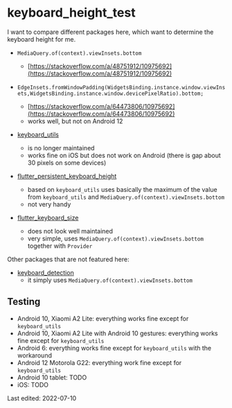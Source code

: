 # keyboard_height_test
I want to compare different packages here, which want to determine the keyboard height for me.
- `MediaQuery.of(context).viewInsets.bottom`
  - [https://stackoverflow.com/a/48751912/10975692](https://stackoverflow.com/a/48751912/10975692)

- `EdgeInsets.fromWindowPadding(WidgetsBinding.instance.window.viewInsets,WidgetsBinding.instance.window.devicePixelRatio).bottom;`
  - [https://stackoverflow.com/a/64473806/10975692](https://stackoverflow.com/a/64473806/10975692)
  - works well, but not on Android 12 

- [keyboard_utils](https://pub.dev/packages/keyboard_utils)
  - is no longer maintained
  - works fine on iOS but does not work on Android (there is gap about 30 pixels on some devices)

- [flutter_persistent_keyboard_height](https://pub.dev/packages/flutter_persistent_keyboard_height)
  - based on `keyboard_utils` uses basically the maximum of the value from `keyboard_utils` and `MediaQuery.of(context).viewInsets.bottom`
  - not very handy

- [flutter_keyboard_size](https://pub.dev/packages/flutter_keyboard_size)
  - does not look well maintained 
  - very simple, uses `MediaQuery.of(context).viewInsets.bottom` together with `Provider`

Other packages that are not featured here:
- [keyboard_detection](https://pub.dev/packages/keyboard_detection)
  - it simply uses `MediaQuery.of(context).viewInsets.bottom`

## Testing
- Android 10, Xiaomi A2 Lite: everything works fine except for `keyboard_utils`
- Android 10, Xiaomi A2 Lite with Android 10 gestures: everything works fine except for `keyboard_utils`
- Android 6: everything works fine except for `keyboard_utils` with the workaround
- Android 12 Motorola G22: everything work fine except for `keyboard_utils`
- Android 10 tablet: TODO
- iOS: TODO

Last edited: 2022-07-10

